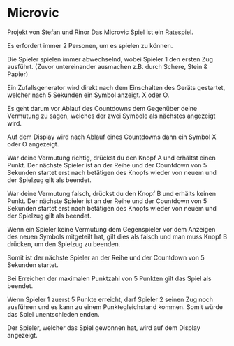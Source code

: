 # Microvic
Projekt von Stefan und Rinor
Das Microvic Spiel ist ein Ratespiel. 

Es erfordert immer 2 Personen, um es spielen zu können.

Die Spieler spielen immer abwechselnd, wobei Spieler 1 den ersten Zug ausführt. (Zuvor untereinander ausmachen z.B. durch Schere, Stein & Papier)

Ein Zufallsgenerator wird direkt nach dem Einschalten des Geräts gestartet, welcher nach 5 Sekunden ein Symbol anzeigt. X oder O.

Es geht darum vor Ablauf des Countdowns dem Gegenüber deine Vermutung zu sagen, welches der zwei Symbole als nächstes angezeigt wird. 

Auf dem Display wird nach Ablauf eines Countdowns dann ein Symbol X oder O angezeigt.

War deine Vermutung richtig, drückst du den Knopf A und erhältst einen Punkt. Der nächste Spieler ist an der Reihe und der Countdown von 5 Sekunden startet erst nach betätigen des Knopfs wieder von neuem und der Spielzug gilt als beendet.

War deine Vermutung falsch, drückst du den Knopf B und erhälts keinen Punkt. Der nächste Spieler ist an der Reihe und der Countdown von 5 Sekunden startet erst nach betätigen des Knopfs wieder von neuem und der Spielzug gilt als beendet.

Wenn ein Spieler keine Vermutung dem Gegenspieler vor dem Anzeigen des neuen Symbols mitgeteilt hat, gilt dies als falsch und man muss Knopf B drücken, um den Spielzug zu beenden.

Somit ist der nächste Spieler an der Reihe und der Countdown von 5 Sekunden startet.

Bei Erreichen der maximalen Punktzahl von 5 Punkten gilt das Spiel als beendet.

Wenn Spieler 1 zuerst 5 Punkte erreicht, darf Spieler 2 seinen Zug noch ausführen und es kann zu einem Punktegleichstand kommen. Somit würde das Spiel unentschieden enden.

Der Spieler, welcher das Spiel gewonnen hat, wird auf dem Display angezeigt.
